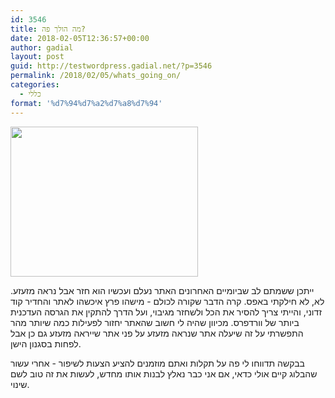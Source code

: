 ```yaml
---
id: 3546
title: מה הולך פה?
date: 2018-02-05T12:36:57+00:00
author: gadial
layout: post
guid: http://testwordpress.gadial.net/?p=3546
permalink: /2018/02/05/whats_going_on/
categories:
  - כללי
format: '%d7%94%d7%a2%d7%a8%d7%94'
---
```

<img class="alignnone size-medium wp-image-3543" src="http://testwordpress.gadial.net/wp-content/uploads/2018/02/division-by-zero-300x240.jpg" alt="" width="300" height="240" srcset="https://gadial.net/wp-content/uploads/2018/02/division-by-zero-300x240.jpg 300w, https://gadial.net/wp-content/uploads/2018/02/division-by-zero.jpg 750w" sizes="(max-width: 300px) 100vw, 300px" />

ייתכן ששמתם לב שביומיים האחרונים האתר נעלם ועכשיו הוא חזר אבל נראה מזעזע. לא, לא חילקתי באפס. קרה הדבר שקורה לכולם - מישהו פרץ איכשהו לאתר והחדיר קוד זדוני, והייתי צריך להסיר את הכל ולשחזר מגיבוי, ועל הדרך להתקין את הגרסה העדכנית ביותר של וורדפרס. מכיוון שהיה לי חשוב שהאתר יחזור לפעילות כמה שיותר מהר התפשרתי על זה שיעלה אתר שנראה מזעזע על פני אתר שייראה מזעזע גם כן אבל לפחות בסגנון הישן.

בבקשה תדווחו לי פה על תקלות ואתם מוזמנים להציע הצעות לשיפור - אחרי עשור שהבלוג קיים אולי כדאי, אם אני כבר נאלץ לבנות אותו מחדש, לעשות את זה טוב לשם שינוי.
